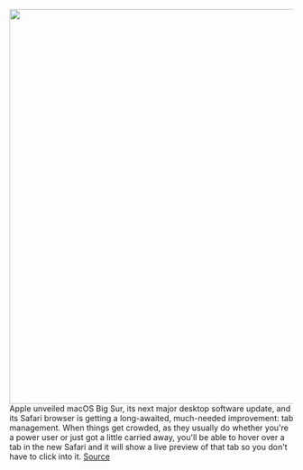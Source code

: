 <img src='https://cdn.vox-cdn.com/thumbor/xa7xogV2F6LDZGrh33xc13buIiw=/0x0:4260x2840/1200x800/filters:focal(2773x1247:3453x1927)/cdn.vox-cdn.com/uploads/chorus_image/image/66966896/safarinew.0.jpg' width='700px' /><br/>
Apple unveiled macOS Big Sur, its next major desktop software update, and its Safari browser is getting a long-awaited, much-needed improvement: tab management. When things get crowded, as they usually do whether you're a power user or just got a little carried away, you'll be able to hover over a tab in the new Safari and it will show a live preview of that tab so you don't have to click into it.
<a href='https://www.theverge.com/2020/6/22/21294068/apple-macos-10-16-big-sur-safari-update-features-redesign-wwdc-2020'> Source <a/>